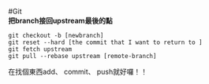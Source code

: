 #Git  
**把branch接回upstream最後的點**

    git checkout -b [newbranch]
    git reset --hard [the commit that I want to return to ]
    git fetch upstream
    git pull --rebase upstream [remote-branch]

在找個東西add、 commit、 push就好囉！！
